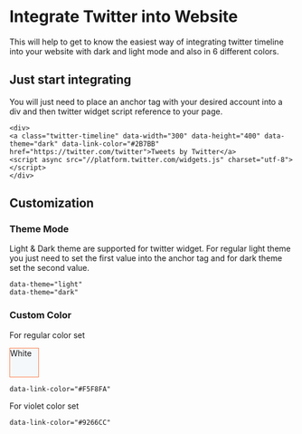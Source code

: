 # Integrate Twitter into Website
This will help to get to know the easiest way of integrating twitter timeline into your website with dark and light mode and also in 6 different colors.
## Just start integrating
You will just need to place an anchor tag with your desired account into a div and then twitter widget script reference to your page.

    <div>
    <a class="twitter-timeline" data-width="300" data-height="400" data-theme="dark" data-link-color="#2B7BB" href="https://twitter.com/twitter">Tweets by Twitter</a>
    <script async src="//platform.twitter.com/widgets.js" charset="utf-8"></script>
    </div>
    
## Customization
### Theme Mode
Light & Dark theme are supported for twitter widget.
For regular light theme you just need to set the first value into the anchor tag and for dark theme set the second value. 
    
    data-theme="light"
    data-theme="dark"
    
### Custom Color
For regular color set <div style="height:50px; width:50px; background-color: #F5F8FA; border: 1px solid coral">White</div>

    data-link-color="#F5F8FA"
For violet color set

    data-link-color="#9266CC"
